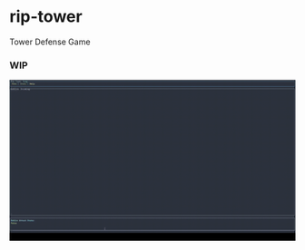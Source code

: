 # rip-tower

Tower Defense Game

### WIP  
![First 'Goblin' Movement Example](media/start_stop_reset_movement.gif)